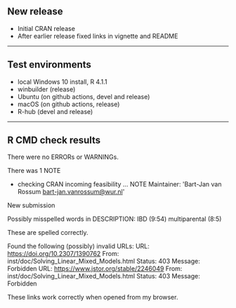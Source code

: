 ## New release

- Initial CRAN release
- After earlier release fixed links in vignette and README

----

## Test environments

* local Windows 10 install, R 4.1.1
* winbuilder (release)
* Ubuntu (on github actions, devel and release)
* macOS (on github actions, release)
* R-hub (devel and release)

----

## R CMD check results

There were no ERRORs or WARNINGs.

There was 1 NOTE

* checking CRAN incoming feasibility ... NOTE
Maintainer: 'Bart-Jan van Rossum <bart-jan.vanrossum@wur.nl>'

New submission

Possibly misspelled words in DESCRIPTION:
  IBD (9:54)
  multiparental (8:5)
  
These are spelled correctly.   

Found the following (possibly) invalid URLs:
  URL: https://doi.org/10.2307/1390762
    From: inst/doc/Solving_Linear_Mixed_Models.html
    Status: 403
    Message: Forbidden
  URL: https://www.jstor.org/stable/2246049
    From: inst/doc/Solving_Linear_Mixed_Models.html
    Status: 403
    Message: Forbidden

These links work correctly when opened from my browser.

